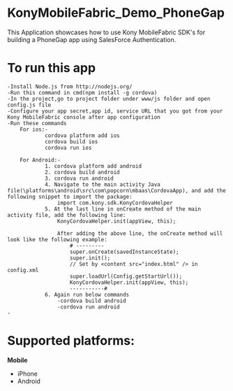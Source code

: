 KonyMobileFabric_Demo_PhoneGap
=============

This Application showcases how to use Kony MobileFabric SDK's for building a PhoneGap app using SalesForce Authentication.


# To run this app

	-Install Node.js from http://nodejs.org/ 
	-Run this command in cmd(npm install -g cordova)
	-In the project,go to project folder under www/js folder and open config.js file
	-Configure your app secret,app id, service URL that you got from your Kony MobileFabric console after app configuration
	-Run these commands
		For ios:- 
				cordova platform add ios
				cordova build ios
				cordova run ios
					
		For Android:-
				1. cordova platform add android
				2. cordova build android
				3. cordova run android
				4. Navigate to the main activity Java file(\platforms\android\src\com\popcorn\mbaas\CordovaApp), and add the following snippet to import the package:
					import com.kony.sdk.KonyCordovaHelper
				5. At the last line in onCreate method of the main activity file, add the following line:
					KonyCordovaHelper.init(appView, this);

					After adding the above line, the onCreate method will look like the following example:
						# ---------
						super.onCreate(savedInstanceState);
						super.init();
						// Set by <content src="index.html" /> in config.xml
						super.loadUrl(Config.getStartUrl());
						KonyCordovaHelper.init(appView, this);
						-----------#
				6. Again run below commands
					-cordova build android 
					-cordova run android
	-


# Supported platforms:
**Mobile**
 * iPhone
 * Android